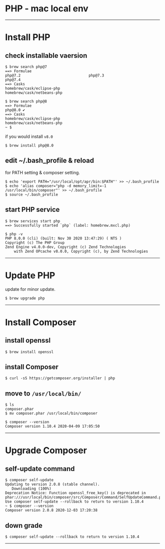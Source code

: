 # PHP - mac local env

---

# Install PHP

## check installable vaersion

```shell-sesshion
$ brew search php@7
==> Formulae
php@7.2                               php@7.3                               php@7.4
==> Casks
homebrew/cask/eclipse-php                                homebrew/cask/netbeans-php

$ brew search php@8
==> Formulae
php@8.0 ✔
==> Casks
homebrew/cask/eclipse-php                                homebrew/cask/netbeans-php
~ $
```

if you would install `v8.0`

```shell-sesshion
$ brew install php@8.0
```

## edit ~/.bash_profile & reload

for PATH setting & composer setting.

```shell-sesshion
$ echo 'export PATH="/usr/local/opt/apr/bin:$PATH"' >> ~/.bash_profile
$ echo 'alias composer="php -d memory_limit=-1 /usr/local/bin/composer"' >> ~/.bash_profile
$ source ~/.bash_profile
```

## start PHP service

```shell-sesshion
$ brew services start php
==> Successfully started `php` (label: homebrew.mxcl.php)
```

```shell-sesshion
$ php -v
PHP 8.0.0 (cli) (built: Nov 30 2020 13:47:29) ( NTS )
Copyright (c) The PHP Group
Zend Engine v4.0.0-dev, Copyright (c) Zend Technologies
    with Zend OPcache v8.0.0, Copyright (c), by Zend Technologies
```


---

# Update PHP

update for minor update.

```shell-sesshion
$ brew upgrade php
```

---

# Install Composer

## install openssl

```shell-session
$ brew install openssl
```

## install Composer

```shell-session
$ curl -sS https://getcomposer.org/installer | php
```

## move to `/usr/local/bin/`

```shell-session
$ ls
composer.phar
$ mv composer.phar /usr/local/bin/composer
```

```shell-session
$ composer --version
Composer version 1.10.4 2020-04-09 17:05:50
```

---

# Upgrade Composer

## self-update command

```shell-sesshion
$ composer self-update
Updating to version 2.0.8 (stable channel).
   Downloading (100%)
Deprecation Notice: Function openssl_free_key() is deprecated in phar:///usr/local/bin/composer/src/Composer/Command/SelfUpdateCommand.php:240
Use composer self-update --rollback to return to version 1.10.4
~ $ composer --version
Composer version 2.0.8 2020-12-03 17:20:38
```


## down grade

```shell-sesshion
$ composer self-update --rollback to return to version 1.10.4
```

---

